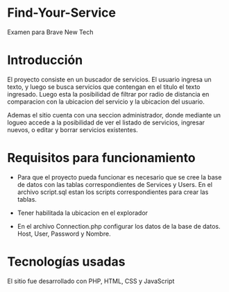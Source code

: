 # Find-Your-Service
Examen para Brave New Tech


# Introducción

El proyecto consiste en un buscador de servicios. El usuario ingresa un texto, y luego se busca servicios que contengan en el titulo
el texto ingresado. Luego esta la posibilidad de filtrar por radio de distancia en comparacion con la ubicacion del servicio y la ubicacion
del usuario.

Ademas el sitio cuenta con una seccion administrador, donde mediante un logueo accede a la posibilidad de ver el listado de servicios, 
ingresar nuevos, o editar y borrar servicios existentes.

# Requisitos para funcionamiento

- Para que el proyecto pueda funcionar es necesario que se cree la base de datos con las tablas correspondientes de Services y Users. En el archivo script.sql estan los scripts correspondientes para crear las tablas.

- Tener habilitada la ubicacion en el explorador

- En el archivo Connection.php configurar los datos de la base de datos. Host, User, Password y Nombre.

# Tecnologías usadas

El sitio fue desarrollado con PHP, HTML, CSS y JavaScript
